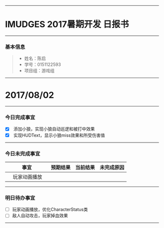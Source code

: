 -------
# IMUDGES 2017暑期开发 日报书
-------


### 基本信息
> * 姓名：陈启
> * 学号：0151122593
> * 项目组：游戏组

-------


# 2017/08/02

-------

### 今日完成事宜
- [x]  添加小狼，实现小狼自动巡逻和被打中效果
- [x]  实现HUDText，显示小狼miss效果和所受伤害值

-----
### 今日未完成事宜


| 事宜     |预期结果| 当前结果  | 未完成原因   | 
| -------- | -----:| -----:   | :----:      |
|     玩家动画播放     |       |          |             |


------
### 明日待办事宜
- [ ] 玩家动画播放，优化CharacterStatus类
- [ ] 敌人自动攻击，玩家掉血效果
-------

